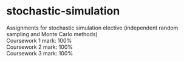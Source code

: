 # stochastic-simulation
Assignments for stochastic simulation elective (independent random sampling and Monte Carlo methods)\
Coursework 1 mark: 100%\
Coursework 2 mark: 100%\
Coursework 3 mark: 100%
